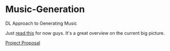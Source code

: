 # Music-Generation
DL Approach to Generating Music

Just [read this](https://arxiv.org/pdf/1709.01620.pdf) for now guys. It's a great overview on the current big picture. 

[Project Proposal](https://docs.google.com/document/d/1Y6jtfdIk7-5myA3j-gSpmkfURs1S_VGWp2mB1Uc3ydA/edit)
